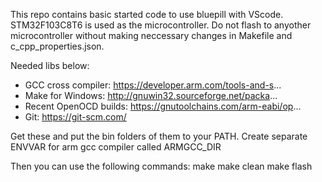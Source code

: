 This repo contains basic started code to use bluepill with VScode.
STM32F103C8T6 is used as the microcontroller. Do not flash to anyother microcontroller without making neccessary changes in Makefile and c_cpp_properties.json.

Needed libs below:

- GCC cross compiler: https://developer.arm.com/tools-and-s...
- Make for Windows: http://gnuwin32.sourceforge.net/packa...
- Recent OpenOCD builds: https://gnutoolchains.com/arm-eabi/op...
- Git: https://git-scm.com/

Get these and put the bin folders of them to your PATH. Create separate ENVVAR for arm gcc compiler called ARMGCC_DIR

Then you can use the following commands:
make
make clean
make flash
